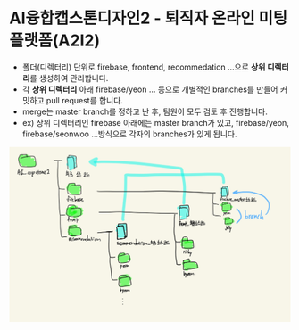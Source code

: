 # AI융합캡스톤디자인2 - 퇴직자 온라인 미팅 플랫폼(A2I2)

- 폴더(디렉터리) 단위로 firebase, frontend, recommedation ...으로 **상위 디렉터리**를 생성하여 관리합니다.
- 각 **상위 디렉터리** 아래 firebase/yeon ... 등으로 개별적인 branches를 만들어 커밋하고 pull request를 합니다.
- merge는 master branch를 정하고 난 후, 팀원이 모두 검토 후 진행합니다.
- ex) 상위 디렉터리인 firebase 아래에는 master branch가 있고, firebase/yeon, firebase/seonwoo ...방식으로 각자의 branches가 있게 됩니다.

![프로젝트 관리도](./images/management.jpg)
